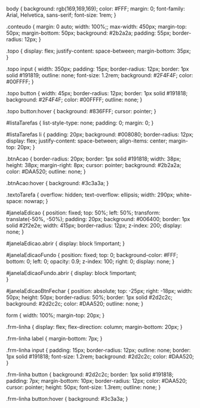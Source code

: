 body {
    background: rgb(169,169,169);
    color: #FFF;
    margin: 0;
    font-family: Arial, Helvetica, sans-serif;
    font-size: 1rem;
}

.conteudo {
    margin: 0 auto;
    width: 100%;;
    max-width: 450px;
    margin-top: 50px;
    margin-bottom: 50px;
    background: #2b2a2a;
    padding: 55px;
    border-radius: 12px;
}

.topo {
   display: flex;
   justify-content: space-between;
   margin-bottom: 35px;     
}

.topo input {
    width: 350px;
    padding: 15px;
    border-radius: 12px;
    border: 1px solid #191819;
    outline: none;
    font-size: 1.2rem;
    background: #2F4F4F;
    color: #00FFFF;
}

.topo button {
    width: 45px;
    border-radius: 12px;
    border: 1px solid #191818;
    background: #2F4F4F;
    color: #00FFFF;
    outline: none;
}

.topo button:hover {
    background: #836FFF;
    cursor: pointer;
}

#listaTarefas {
    list-style-type: none;
    padding: 0;
    margin: 0;
}

#listaTarefas li {
    padding: 20px;
    background: #008080;
    border-radius: 12px;
    display: flex;
    justify-content: space-between;
    align-items: center;
    margin-top: 20px;
}

.btnAcao {
    border-radius: 20px;
    border: 1px solid #191818;
    width: 38px;
    height: 38px;
    margin-right: 8px;
    cursor: pointer;
    background: #2b2a2a;
    color: #DAA520;
    outline: none;
}

.btnAcao:hover {
    background: #3c3a3a;
}

.textoTarefa {
    overflow: hidden;
    text-overflow: ellipsis;
    width: 290px;
    white-space: nowrap;
}

#janelaEdicao {
    position: fixed;
    top: 50%;
    left: 50%;
    transform: translate(-50%, -50%);
    padding: 20px;
    background: #006400;
    border: 1px solid #2f2e2e;
    width: 415px;
    border-radius: 12px;
    z-index: 200;
    display: none;
}

#janelaEdicao.abrir {
    display: block !important;
}

#janelaEdicaoFundo {
    position: fixed;
    top: 0;
    background-color: #FFF;
    bottom: 0;
    left: 0;
    opacity: 0.9;
    z-index: 100;
    right: 0;
    display: none;
}

#janelaEdicaoFundo.abrir {
   display: block !important;    
}

#janelaEdicaoBtnFechar {
    position: absolute;
    top: -25px;
    right: -18px; 
    width: 50px;
    height: 50px;
    border-radius: 50%;
    border: 1px solid #2d2c2c;
    background: #2d2c2c;
    color: #DAA520;
    outline: none;
}

form {
    width: 100%;
    margin-top: 20px;
}

.frm-linha {
    display: flex;
    flex-direction: column;
    margin-bottom: 20px;
}

.frm-linha label {
    margin-bottom: 7px;
}

.frm-linha input {
    padding: 15px;
    border-radius: 12px;
    outline: none;
    border: 1px solid #191818;
    font-size: 1.2rem;
    background: #2d2c2c;
    color: #DAA520;
}

.frm-linha button {
    background: #2d2c2c;
    border: 1px solid #191818;
    padding: 7px;
    margin-bottom: 10px;
    border-radius: 12px;
    color: #DAA520;
    cursor: pointer;
    height: 50px;
    font-size: 1.3rem;
    outline: none;
}

.frm-linha button:hover {
    background: #3c3a3a;
} 

